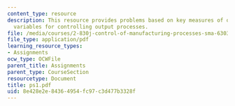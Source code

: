 ```yaml
---
content_type: resource
description: This resource provides problems based on key measures of output geometry,
  variables for controlling output processes.
file: /media/courses/2-830j-control-of-manufacturing-processes-sma-6303-spring-2008/8e428e2e84364954fc97c3d477b3328f_ps1.pdf
file_type: application/pdf
learning_resource_types:
- Assignments
ocw_type: OCWFile
parent_title: Assignments
parent_type: CourseSection
resourcetype: Document
title: ps1.pdf
uid: 8e428e2e-8436-4954-fc97-c3d477b3328f
---
```

